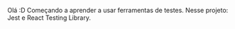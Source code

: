 Olá :D
Começando a aprender a usar ferramentas de testes.
Nesse projeto: Jest e React Testing Library.